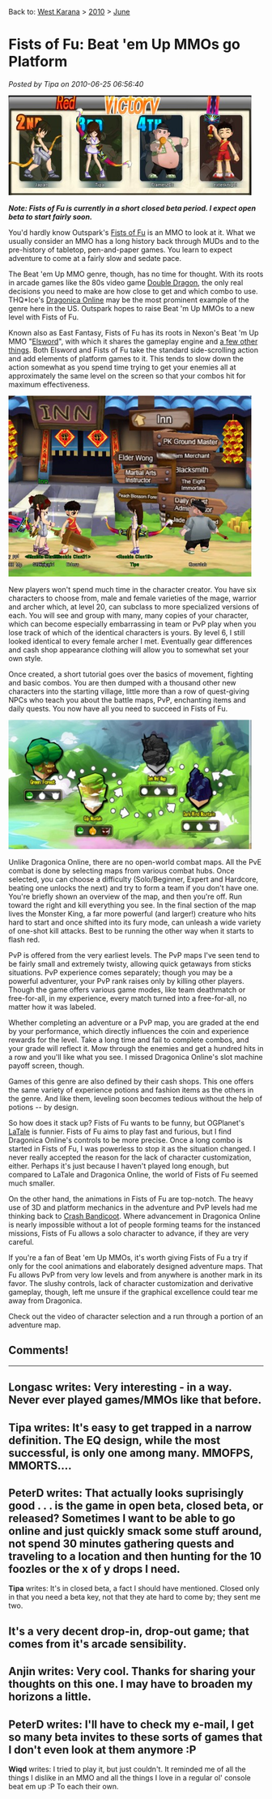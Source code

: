 Back to: [West Karana](/posts/westkarana.md) > [2010](/posts/2010/westkarana.md) > [June](./westkarana.md)
# Fists of Fu: Beat 'em Up MMOs go Platform

*Posted by Tipa on 2010-06-25 06:56:40*

[![](../../../uploads/2010/06/EastFantasy-2010-06-25-00-17-09-76-480x197.jpg "PvP Victory Screen")](../../../uploads/2010/06/EastFantasy-2010-06-25-00-17-09-76.jpg)

***Note: Fists of Fu is currently in a short closed beta period. I expect open beta to start fairly soon.***

You'd hardly know Outspark's [Fists of Fu](http://fistsoffu.outspark.com/) is an MMO to look at it. What we usually consider an MMO has a long history back through MUDs and to the pre-history of tabletop, pen-and-paper games. You learn to expect adventure to come at a fairly slow and sedate pace.

The Beat 'em Up MMO genre, though, has no time for thought. With its roots in arcade games like the 80s video game [Double Dragon](http://en.wikipedia.org/wiki/Double_Dragon), the only real decisions you need to make are how close to get and which combo to use. THQ*Ice's [Dragonica Online](../../../index.php/2009/08/25/a-first-look-at-dragonica-online/) may be the most prominent example of the genre here in the US. Outspark hopes to raise Beat 'm Up MMOs to a new level with Fists of Fu.

Known also as East Fantasy, Fists of Fu has its roots in Nexon's Beat 'm Up MMO "[Elsword](http://steparu.com/reviews/mmo-rpg-reviews/90-elsword-season-2-review)", with which it shares the gameplay engine and [a few other things](http://ggftw.com/forum/elsword/77993-fists-fu-east-fantasy-list-noteworthy-stuff.html). Both Elsword and Fists of Fu take the standard side-scrolling action and add elements of platform games to it. This tends to slow down the action somewhat as you spend time trying to get your enemies all at approximately the same level on the screen so that your combos hit for maximum effectiveness.

[![](../../../uploads/2010/06/EastFantasy-2010-06-24-23-59-17-70-480x357.jpg "Outside the Inn")](../../../uploads/2010/06/EastFantasy-2010-06-24-23-59-17-70.jpg)

New players won't spend much time in the character creator. You have six characters to choose from, male and female varieties of the mage, warrior and archer which, at level 20, can subclass to more specialized versions of each. You will see and group with many, many copies of your character, which can become especially embarrassing in team or PvP play when you lose track of which of the identical characters is yours. By level 6, I still looked identical to every female archer I met. Eventually gear differences and cash shop appearance clothing will allow you to somewhat set your own style.

Once created, a short tutorial goes over the basics of movement, fighting and basic combos. You are then dumped with a thousand other new characters into the starting village, little more than a row of quest-giving NPCs who teach you about the battle maps, PvP, enchanting items and daily quests. You now have all you need to succeed in Fists of Fu.

[![](../../../uploads/2010/06/EastFantasy-2010-06-25-06-41-45-32-480x255.jpg "Map Selection Screen")](../../../uploads/2010/06/EastFantasy-2010-06-25-06-41-45-32.jpg)

Unlike Dragonica Online, there are no open-world combat maps. All the PvE combat is done by selecting maps from various combat hubs. Once selected, you can choose a difficulty (Solo/Beginner, Expert and Hardcore, beating one unlocks the next) and try to form a team if you don't have one. You're briefly shown an overview of the map, and then you're off. Run toward the right and kill everything you see. In the final section of the map lives the Monster King, a far more powerful (and larger!) creature who hits hard to start and once shifted into its fury mode, can unleash a wide variety of one-shot kill attacks. Best to be running the other way when it starts to flash red.

PvP is offered from the very earliest levels. The PvP maps I've seen tend to be fairly small and extremely twisty, allowing quick getaways from sticks situations. PvP experience comes separately; though you may be a powerful adventurer, your PvP rank raises only by killing other players. Though the game offers various game modes, like team deathmatch or free-for-all, in my experience, every match turned into a free-for-all, no matter how it was labeled.

Whether completing an adventure or a PvP map, you are graded at the end by your performance, which directly influences the coin and experience rewards for the level. Take a long time and fail to complete combos, and your grade will reflect it. Mow through the enemies and get a hundred hits in a row and you'll like what you see. I missed Dragonica Online's slot machine payoff screen, though.

Games of this genre are also defined by their cash shops. This one offers the same variety of experience potions and fashion items as the others in the genre. And like them, leveling soon becomes tedious without the help of potions -- by design.

So how does it stack up? Fists of Fu wants to be funny, but OGPlanet's [LaTale](http://latale.ogplanet.com/main.og) is funnier. Fists of Fu aims to play fast and furious, but I find Dragonica Online's controls to be more precise. Once a long combo is started in Fists of Fu, I was powerless to stop it as the situation changed. I never really accepted the reason for the lack of character customization, either. Perhaps it's just because I haven't played long enough, but compared to LaTale and Dragonica Online, the world of Fists of Fu seemed much smaller.

On the other hand, the animations in Fists of Fu are top-notch. The heavy use of 3D and platform mechanics in the adventure and PvP levels had me thinking back to [Crash Bandicoot](http://village.crashbandicoot.com/splash/). Where advancement in Dragonica Online is nearly impossible without a lot of people forming teams for the instanced missions, Fists of Fu allows a solo character to advance, if they are very careful.

If you're a fan of Beat 'em Up MMOs, it's worth giving Fists of Fu a try if only for the cool animations and elaborately designed adventure maps. That Fu allows PvP from very low levels and from anywhere is another mark in its favor. The slushy controls, lack of character customization and derivative gameplay, though, left me unsure if the graphical excellence could tear me away from Dragonica.

Check out the video of character selection and a run through a portion of an adventure map.



## Comments!
---
**Longasc** writes: Very interesting - in a way. Never ever played games/MMOs like that before.
---
**Tipa** writes: It's easy to get trapped in a narrow definition. The EQ design, while the most successful, is only one among many. MMOFPS, MMORTS....
---
**PeterD** writes: That actually looks suprisingly good . . . is the game in open beta, closed beta, or released? Sometimes I want to be able to go online and just quickly smack some stuff around, not spend 30 minutes gathering quests and traveling to a location and then hunting for the 10 foozles or the x of y drops I need.
---
**Tipa** writes: It's in closed beta, a fact I should have mentioned. Closed only in that you need a beta key, not that they ate hard to come by; they sent me two. 

It's a very decent drop-in, drop-out game; that comes from it's arcade sensibility. 
---
**Anjin** writes: Very cool. Thanks for sharing your thoughts on this one. I may have to broaden my horizons a little.
---
**PeterD** writes: I'll have to check my e-mail, I get so many beta invites to these sorts of games that I don't even look at them anymore :P
---
**Wiqd** writes: I tried to play it, but just couldn't. It reminded me of all the things I dislike in an MMO and all the things I love in a regular ol' console beat em up :P To each their own.
